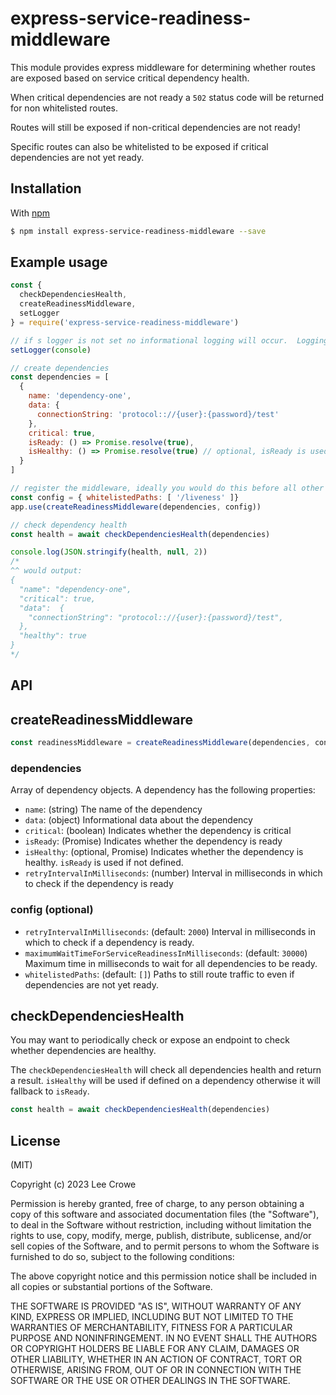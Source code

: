 # express-service-readiness-middleware

This module provides express middleware for determining whether routes are exposed based on service critical dependency health.

When critical dependencies are not ready a `502` status code will be returned for non whitelisted routes.

Routes will still be exposed if non-critical dependencies are not ready!

Specific routes can also be whitelisted to be exposed if critical dependencies are not yet ready.

## Installation

With [npm](http://npmjs.org)

```bash
$ npm install express-service-readiness-middleware --save
```

## Example usage

```js
const {
  checkDependenciesHealth,
  createReadinessMiddleware,
  setLogger
} = require('express-service-readiness-middleware')

// if s logger is not set no informational logging will occur.  Logging can be set using the 'setLogger' function.  The object must have a 'log' function.
setLogger(console)

// create dependencies
const dependencies = [
  {
    name: 'dependency-one',
    data: {
      connectionString: 'protocol:://{user}:{password}/test'
    },
    critical: true,
    isReady: () => Promise.resolve(true),
    isHealthy: () => Promise.resolve(true) // optional, isReady is used if not defined
  }
]

// register the middleware, ideally you would do this before all other middlware
const config = { whitelistedPaths: [ '/liveness' ]}
app.use(createReadinessMiddleware(dependencies, config))

// check dependency health
const health = await checkDependenciesHealth(dependencies)

console.log(JSON.stringify(health, null, 2))
/*
^^ would output:
{
  "name": "dependency-one",
  "critical": true,
  "data":  {
    "connectionString": "protocol:://{user}:{password}/test",
  },
  "healthy": true
}
*/
```

## API

## createReadinessMiddleware

```js
const readinessMiddleware = createReadinessMiddleware(dependencies, config)
```

### dependencies

Array of dependency objects.  A dependency has the following properties:

- `name`: (string) The name of the dependency
- `data`: (object) Informational data about the dependency
- `critical`: (boolean) Indicates whether the dependency is critical
- `isReady`: (Promise<boolean>) Indicates whether the dependency is ready
- `isHealthy`: (optional, Promise<boolean>) Indicates whether the dependency is healthy. `isReady` is used if not defined.
- `retryIntervalInMilliseconds`: (number) Interval in milliseconds in which to check if the dependency is ready

### config (optional)

- `retryIntervalInMilliseconds`: (default: `2000`) Interval in milliseconds in which to check if a dependency is ready.
- `maximumWaitTimeForServiceReadinessInMilliseconds`: (default: `30000`) Maximum time in milliseconds to wait for all dependencies to be ready.
- `whitelistedPaths`: (default: `[]`) Paths to still route traffic to even if dependencies are not yet ready.

## checkDependenciesHealth

You may want to periodically check or expose an endpoint to check whether dependencies are healthy.

The `checkDependenciesHealth` will check all dependencies health and return a result.  `isHealthy` will be used if defined on a dependency otherwise it will fallback to `isReady`. 

```js
const health = await checkDependenciesHealth(dependencies)
```

## License

(MIT)

Copyright (c) 2023 Lee Crowe

Permission is hereby granted, free of charge, to any person obtaining a copy of
this software and associated documentation files (the "Software"), to deal in
the Software without restriction, including without limitation the rights to
use, copy, modify, merge, publish, distribute, sublicense, and/or sell copies
of the Software, and to permit persons to whom the Software is furnished to do
so, subject to the following conditions:

The above copyright notice and this permission notice shall be included in all
copies or substantial portions of the Software.

THE SOFTWARE IS PROVIDED "AS IS", WITHOUT WARRANTY OF ANY KIND, EXPRESS OR
IMPLIED, INCLUDING BUT NOT LIMITED TO THE WARRANTIES OF MERCHANTABILITY,
FITNESS FOR A PARTICULAR PURPOSE AND NONINFRINGEMENT. IN NO EVENT SHALL THE
AUTHORS OR COPYRIGHT HOLDERS BE LIABLE FOR ANY CLAIM, DAMAGES OR OTHER
LIABILITY, WHETHER IN AN ACTION OF CONTRACT, TORT OR OTHERWISE, ARISING FROM,
OUT OF OR IN CONNECTION WITH THE SOFTWARE OR THE USE OR OTHER DEALINGS IN THE
SOFTWARE.
